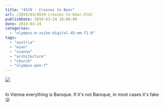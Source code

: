 ```yaml
---
title: "4539 - Crosses to Bear"
url: /2019/03/4539-crosses-to-bear.html
publishDate: 2019-03-24 18:00:00
date: 2019-03-24
categories: 
  - "olympus-m-zuiko-digital-45-mm-f1-8"
tags: 
  - "austria"
  - "wien"
  - "vienna"
  - "architecture"
  - "church"
  - "olympus-pen-f"
---
```

<div class="container">
<div class="center"><a target="_blank" href="https://d25zfm9zpd7gm5.cloudfront.net/1200x1200/2017/20171231_142545_lr.jpg"><img class="webfeedsFeaturedVisual" src="https://d25zfm9zpd7gm5.cloudfront.net/0600x0600/2017/20171231_142545_lr.jpg" /></a></div>
</div>
<br />

In Vienna everything is Baroque. If it's not Baroque, in most cases
it's fake :stuck_out_tongue: